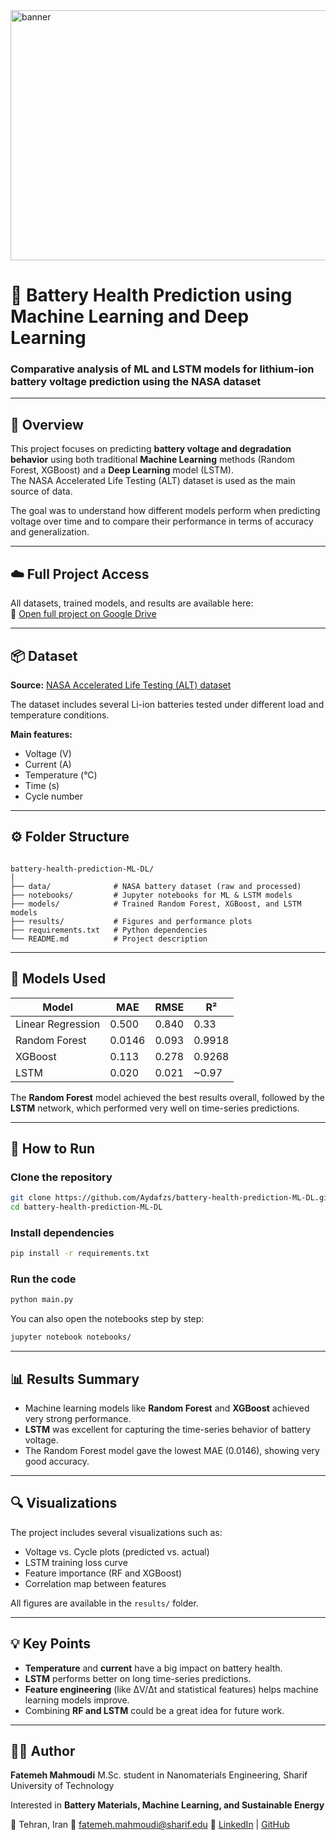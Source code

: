 <img width="1272" height="400" alt="banner" src="https://github.com/user-attachments/assets/a49a1652-1883-4f12-a4ef-2dd96b8bdb89" />

# 🔋 Battery Health Prediction using Machine Learning and Deep Learning  

### Comparative analysis of ML and LSTM models for lithium-ion battery voltage prediction using the NASA dataset  

---

## 🧩 Overview  
This project focuses on predicting **battery voltage and degradation behavior** using both traditional **Machine Learning** methods (Random Forest, XGBoost) and a **Deep Learning** model (LSTM).  
The NASA Accelerated Life Testing (ALT) dataset is used as the main source of data.  

The goal was to understand how different models perform when predicting voltage over time and to compare their performance in terms of accuracy and generalization.  

---

## ☁️ Full Project Access  
All datasets, trained models, and results are available here:  
🔗 [Open full project on Google Drive](https://drive.google.com/file/d/1iaPDphWsycz6nQNrwNkPU6e3jV7D1KfG/view?usp=sharing)

---

## 📦 Dataset  
**Source:** [NASA Accelerated Life Testing (ALT) dataset](https://data.nasa.gov/docs/legacy/battery_alt_dataset.zip)  

The dataset includes several Li-ion batteries tested under different load and temperature conditions.  

**Main features:**  
- Voltage (V)  
- Current (A)  
- Temperature (°C)  
- Time (s)  
- Cycle number  

---

## ⚙️ Folder Structure  
```

battery-health-prediction-ML-DL/
│
├── data/              # NASA battery dataset (raw and processed)
├── notebooks/         # Jupyter notebooks for ML & LSTM models
├── models/            # Trained Random Forest, XGBoost, and LSTM models
├── results/           # Figures and performance plots
├── requirements.txt   # Python dependencies
└── README.md          # Project description

````

---

## 🧠 Models Used  

| Model             | MAE    | RMSE   | R²     |
|-------------------|--------|--------|--------|
| Linear Regression | 0.500  | 0.840  | 0.33   |
| Random Forest     | 0.0146 | 0.093  | 0.9918 |
| XGBoost           | 0.113  | 0.278  | 0.9268 |
| LSTM              | 0.020  | 0.021  | ~0.97  |

The **Random Forest** model achieved the best results overall, followed by the **LSTM** network, which performed very well on time-series predictions.  

---

## 🚀 How to Run  

### Clone the repository  
```bash
git clone https://github.com/Aydafzs/battery-health-prediction-ML-DL.git
cd battery-health-prediction-ML-DL
````

### Install dependencies

```bash
pip install -r requirements.txt
```

### Run the code

```bash
python main.py
```

You can also open the notebooks step by step:

```bash
jupyter notebook notebooks/
```

---

## 📊 Results Summary

* Machine learning models like **Random Forest** and **XGBoost** achieved very strong performance.
* **LSTM** was excellent for capturing the time-series behavior of battery voltage.
* The Random Forest model gave the lowest MAE (0.0146), showing very good accuracy.

---

## 🔍 Visualizations

The project includes several visualizations such as:

* Voltage vs. Cycle plots (predicted vs. actual)
* LSTM training loss curve
* Feature importance (RF and XGBoost)
* Correlation map between features

All figures are available in the `results/` folder.

---

## 💡 Key Points

* **Temperature** and **current** have a big impact on battery health.
* **LSTM** performs better on long time-series predictions.
* **Feature engineering** (like ΔV/Δt and statistical features) helps machine learning models improve.
* Combining **RF and LSTM** could be a great idea for future work.

---

## 👩‍🔬 Author

**Fatemeh Mahmoudi**
M.Sc. student in Nanomaterials Engineering, Sharif University of Technology

Interested in **Battery Materials, Machine Learning, and Sustainable Energy**

📍 Tehran, Iran
📧 [fatemeh.mahmoudi@sharif.edu](mailto:fatemeh.mahmoudi@sharif.edu)
🔗 [LinkedIn](https://www.linkedin.com/in/fatemeh-mahmoudi-a577a0103) | [GitHub](https://github.com/Aydafzs)
